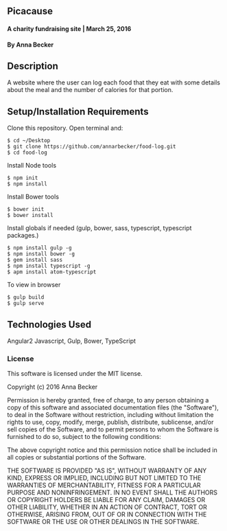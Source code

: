 ## Picacause

#### A charity fundraising site | March 25, 2016

#### By Anna Becker

## Description
 A website where the user can log each food that they eat with some details about the meal and the number of calories for that portion.

## Setup/Installation Requirements

Clone this repository. Open terminal and:

```
$ cd ~/Desktop
$ git clone https://github.com/annarbecker/food-log.git
$ cd food-log
```

Install Node tools
```
$ npm init
$ npm install
```
Install Bower tools
```
$ bower init
$ bower install
```

Install globals if needed (gulp, bower, sass, typescript, typescript packages.)
```
$ npm install gulp -g
$ npm install bower -g
$ gem install sass
$ npm install typescript -g
$ apm install atom-typescript
```

To view in browser
```
$ gulp build
$ gulp serve
```

## Technologies Used

Angular2 Javascript, Gulp, Bower, TypeScript

### License

This software is licensed under the MIT license.

Copyright (c) 2016 Anna Becker

Permission is hereby granted, free of charge, to any person obtaining a copy of this software and associated documentation files (the "Software"), to deal in the Software without restriction, including without limitation the rights to use, copy, modify, merge, publish, distribute, sublicense, and/or sell copies of the Software, and to permit persons to whom the Software is furnished to do so, subject to the following conditions:

The above copyright notice and this permission notice shall be included in all copies or substantial portions of the Software.

THE SOFTWARE IS PROVIDED "AS IS", WITHOUT WARRANTY OF ANY KIND, EXPRESS OR IMPLIED, INCLUDING BUT NOT LIMITED TO THE WARRANTIES OF MERCHANTABILITY, FITNESS FOR A PARTICULAR PURPOSE AND NONINFRINGEMENT. IN NO EVENT SHALL THE AUTHORS OR COPYRIGHT HOLDERS BE LIABLE FOR ANY CLAIM, DAMAGES OR OTHER LIABILITY, WHETHER IN AN ACTION OF CONTRACT, TORT OR OTHERWISE, ARISING FROM, OUT OF OR IN CONNECTION WITH THE SOFTWARE OR THE USE OR OTHER DEALINGS IN THE SOFTWARE.
